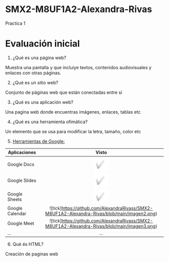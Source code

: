 # SMX2-M8UF1A2-Alexandra-Rivas
Practica 1
# Evaluación inicial
1. ¿Qué es una página web?

Muestra una pantalla y que incluiye textos, contenidos audiovisuales y enlaces con otras páginas.

2. ¿Qué es un sitio web?

Conjunto de páginas web que están conectadas entre sí

3. ¿Qué es una aplicación web?

Una pagina web donde encuentras imágenes, enlaces, tablas etc
 
4. ¿Qué es una herramienta ofimática?

Un elemento que se usa para modificar la letra, tamaño, color etc
 
5. [Herramientas de Google:](https://www.google.com/intl/es-419/chrome/browser-tools/ "Texto opcional")

|Aplicaciones |Visto |
|-------------|:-------------:|
|Google Docs |![tick](https://github.com/AlexandraRivass/SMX2-M8UF1A2-Alexandra-Rivas/blob/main/imagen1.png)|
|Google Slides |![tick](https://github.com/AlexandraRivass/SMX2-M8UF1A2-Alexandra-Rivas/blob/main/imagen1.png)|
|Google Sheets |![tick](https://github.com/AlexandraRivass/SMX2-M8UF1A2-Alexandra-Rivas/blob/main/imagen1.png)|
|Google Calendar |![tick]https://github.com/AlexandraRivass/SMX2-M8UF1A2-Alexandra-Rivas/blob/main/imagen2.png)|
|Google Meet |![tick]https://github.com/AlexandraRivass/SMX2-M8UF1A2-Alexandra-Rivas/blob/main/imagen3.png)|
|... |...|

6. Què és HTML?

Creación de paginas web

<!DOCTYPE html>
<html lang="en">
<head>
<meta


